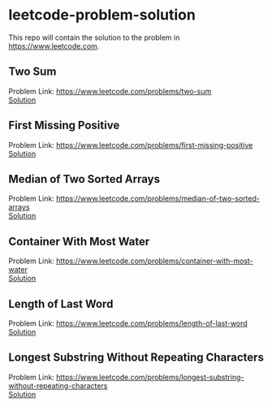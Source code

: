 # leetcode-problem-solution
This repo will contain the solution to the problem in https://www.leetcode.com.

## Two Sum
Problem Link: https://www.leetcode.com/problems/two-sum <br>
<a href="https://github.com/zenius/leetcode-problem-solution/blob/master/two-sum">Solution</a>

## First Missing Positive
Problem Link: https://www.leetcode.com/problems/first-missing-positive <br>
<a href="https://github.com/zenius/leetcode-problem-solution/blob/master/first-missing-positive">Solution</a>

## Median of Two Sorted Arrays
Problem Link: https://www.leetcode.com/problems/median-of-two-sorted-arrays <br>
<a href="https://github.com/zenius/leetcode-problem-solution/blob/master/median-of-two-sorted-arrays">Solution</a>

## Container With Most Water
Problem Link: https://www.leetcode.com/problems/container-with-most-water <br>
<a href="https://github.com/zenius/leetcode-problem-solution/blob/master/container-with-most-water">Solution</a>

## Length of Last Word
Problem Link: https://www.leetcode.com/problems/length-of-last-word <br>
<a href="https://github.com/zenius/leetcode-problem-solution/blob/master/length-of-last-word">Solution</a>

## Longest Substring Without Repeating Characters
Problem Link: https://www.leetcode.com/problems/longest-substring-without-repeating-characters <br>
<a href="https://github.com/zenius/leetcode-problem-solution/blob/master/longest-substring-without-repeating-characters">Solution</a>
